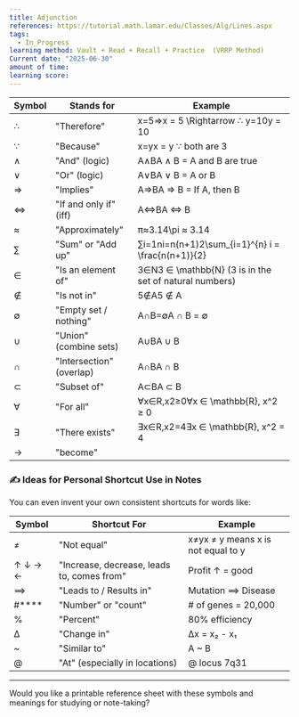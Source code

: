 ```yaml
---
title: Adjunction
references: https://tutorial.math.lamar.edu/Classes/Alg/Lines.aspx
tags:
  - In_Progress
learning method: Vault + Read + Recall + Practice  (VRRP Method)
Current date: "2025-06-30"
amount of time: 
learning score:
---
```


| Symbol | Stands for               | Example                                                |
| ------ | ------------------------ | ------------------------------------------------------ |
| ∴      | "Therefore"              | x=5⇒x = 5 \Rightarrow ∴ y=10y = 10                     |
| ∵      | "Because"                | x=yx = y ∵ both are 3                                  |
| ∧      | "And" (logic)            | A∧BA ∧ B = A and B are true                            |
| ∨      | "Or" (logic)             | A∨BA ∨ B = A or B                                      |
| ⇒      | "Implies"                | A⇒BA ⇒ B = If A, then B                                |
| ⇔      | "If and only if" (iff)   | A⇔BA ⇔ B                                               |
| ≈      | "Approximately"          | π≈3.14\pi ≈ 3.14                                       |
| ∑      | "Sum" or "Add up"        | ∑i=1ni=n(n+1)2\sum_{i=1}^{n} i = \frac{n(n+1)}{2}      |
| ∈      | "Is an element of"       | 3∈N3 ∈ \mathbb{N} (3 is in the set of natural numbers) |
| ∉      | "Is not in"              | 5∉A5 ∉ A                                               |
| ∅      | "Empty set / nothing"    | A∩B=∅A ∩ B = ∅                                         |
| ∪      | "Union" (combine sets)   | A∪BA ∪ B                                               |
| ∩      | "Intersection" (overlap) | A∩BA ∩ B                                               |
| ⊂      | "Subset of"              | A⊂BA ⊂ B                                               |
| ∀      | "For all"                | ∀x∈R,x2≥0∀x ∈ \mathbb{R}, x^2 ≥ 0                      |
| ∃      | "There exists"           | ∃x∈R,x2=4∃x ∈ \mathbb{R}, x^2 = 4                      |
| ->     | "become"                 |                                                        |


### ✍️ **Ideas for Personal Shortcut Use in Notes**

You can even invent your own consistent shortcuts for words like:

| Symbol  | Shortcut For                               | Example                            |
| ------- | ------------------------------------------ | ---------------------------------- |
| ≠       | "Not equal"                                | x≠yx ≠ y means x is not equal to y |
| ↑ ↓ → ← | "Increase, decrease, leads to, comes from" | Profit ↑ = good                    |
| ⟹       | "Leads to / Results in"                    | Mutation ⟹ Disease                 |
| #****   | "Number" or "count"                        | # of genes = 20,000                |
| %       | "Percent"                                  | 80% efficiency                     |
| ∆       | "Change in"                                | ∆x = x₂ - x₁                       |
| ~       | "Similar to"                               | A ~ B                              |
| @       | "At" (especially in locations)             | @ locus 7q31                       |

---

Would you like a printable reference sheet with these symbols and meanings for studying or note-taking?